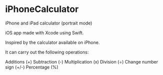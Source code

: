 # iPhoneCalculator
iPhone and iPad calculator (portrait mode)

iOS app made with Xcode using Swift.

Inspired by the calculator available on iPhone.

It can carry out the following operations:

Additions (+)
Subtraction (-)
Multiplication (x)
Division (÷)
Change number sign (+/-)
Percentage (%)
